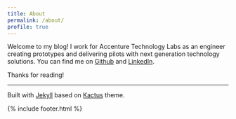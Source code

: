 ```yaml
---
title: About
permalink: /about/
profile: true
---
```


Welcome to my blog!  I work for Accenture Technology Labs as an engineer creating prototypes and delivering pilots with next generation technology solutions.  You can find me on [Github](https://github.com/theckang) and [LinkedIn](https://www.linkedin.com/in/theckang).

Thanks for reading!

***

Built with [Jekyll](http://jekyllrb.com/) based on [Kactus](https://github.com/nickbalestra/kactus) theme.

{% include footer.html %}